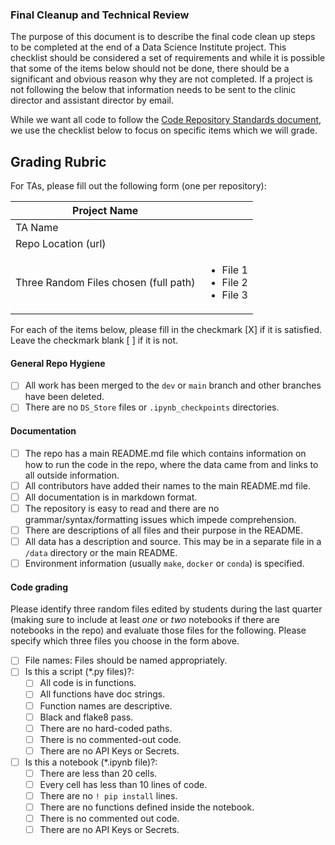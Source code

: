 ### Final Cleanup and Technical Review

The purpose of this document is to describe the final code clean up steps to be completed at the end of a Data Science Institute project. This checklist should be considered a set of requirements and while it is possible that some of the items below should not be done, there should be a significant and obvious reason why they are not completed. If a project is not following the below that information needs to be sent to the clinic director and assistant director by email.

While we want all code to follow the [Code Repository Standards document](../coding-standards/coding-standards.md#requirements), we use the checklist below to focus on specific items which we will grade.

## Grading Rubric

For TAs, please fill out the following form (one per repository):

| Project Name | | 
| --- | --- | 
| TA Name | | 
| Repo Location (url) | | 
| Three Random Files chosen (full path) | <ul><li>File 1</li><li>File 2</li><li>File 3</li></ul>| 

For each of the items below, please fill in the checkmark [X] if it is satisfied. Leave the checkmark blank [ ] if it is not.



#### General Repo Hygiene
- [ ] All work has been merged to the `dev` or `main` branch and other branches have been deleted.
- [ ] There are no `DS_Store` files or `.ipynb_checkpoints` directories.
     
#### Documentation 
- [ ] The repo has a main README.md file which contains information on how to run the code in the repo, where the data came from and links to all outside information.
- [ ] All contributors have added their names to the main README.md file.
- [ ] All documentation is in markdown format.
- [ ] The repository is easy to read and there are no grammar/syntax/formatting issues which impede comprehension.
- [ ] There are descriptions of all files and their purpose in the README.
- [ ] All data has a description and source. This may be in a separate file in a `/data` directory or the main README.
- [ ] Environment information (usually `make`, `docker` or `conda`) is specified.

#### Code grading
Please identify three random files edited by students during the last quarter (making sure to include at least _one_ or _two_ notebooks if there are notebooks in the repo) and evaluate those files for the following. Please specify which three files you choose in the form above.

- [ ] File names: Files should be named appropriately.
- [ ] Is this a script (*.py files)?: 
    - [ ] All code is in functions.
    - [ ] All functions have doc strings.
    - [ ] Function names are descriptive.
    - [ ] Black and flake8 pass.
    - [ ] There are no hard-coded paths.
    - [ ] There is no commented-out code.
    - [ ] There are no API Keys or Secrets.    
- [ ] Is this a notebook (*.ipynb file)?:
    - [ ] There are less than 20 cells.
    - [ ] Every cell has less than 10 lines of code.
    - [ ] There are no `! pip install` lines.
    - [ ] There are no functions defined inside the notebook.
    - [ ] There is no commented out code.
    - [ ] There are no API Keys or Secrets.

